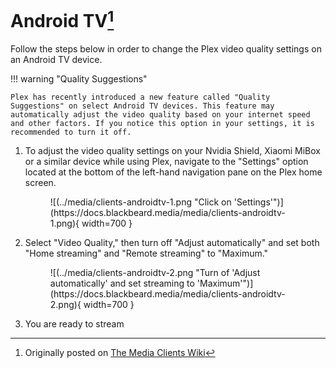 # Android TV[^1]

Follow the steps below in order to change the Plex video quality settings on an Android TV device. 

!!! warning "Quality Suggestions"
    
    Plex has recently introduced a new feature called "Quality Suggestions" on select Android TV devices. This feature may automatically adjust the video quality based on your internet speed and other factors. If you notice this option in your settings, it is recommended to turn it off.

1. To adjust the video quality settings on your Nvidia Shield, Xiaomi MiBox or a similar device while using Plex, navigate to the "Settings" option located at the bottom of the left-hand navigation pane on the Plex home screen.
    
    <figure markdown>
    ![(../media/clients-androidtv-1.png "Click on 'Settings'")](https://docs.blackbeard.media/media/clients-androidtv-1.png){ width=700 }
      <figcaption></figcaption>
    </figure>
    
2. Select "Video Quality," then turn off "Adjust automatically" and set both "Home streaming" and "Remote streaming" to "Maximum."
    
    <figure markdown>
    ![(../media/clients-androidtv-2.png "Turn of 'Adjust automatically' and set streaming to 'Maximum'")](https://docs.blackbeard.media/media/clients-androidtv-2.png){ width=700 }
      <figcaption></figcaption>
    </figure>
    
3. You are ready to stream

[^1]: Originally posted on [The Media Clients Wiki](https://mediaclients.wiki/)
